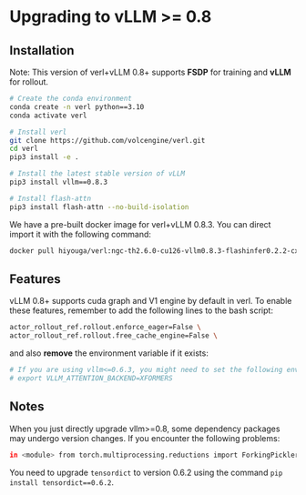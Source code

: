 # Upgrading to vLLM >= 0.8

## Installation

Note: This version of verl+vLLM 0.8+ supports **FSDP** for training and **vLLM** for rollout.

```bash
# Create the conda environment
conda create -n verl python==3.10
conda activate verl

# Install verl
git clone https://github.com/volcengine/verl.git
cd verl
pip3 install -e .

# Install the latest stable version of vLLM
pip3 install vllm==0.8.3

# Install flash-attn
pip3 install flash-attn --no-build-isolation

```

We have a pre-built docker image for verl+vLLM 0.8.3. You can direct import it with the following command:

```bash
docker pull hiyouga/verl:ngc-th2.6.0-cu126-vllm0.8.3-flashinfer0.2.2-cxx11abi0
```

## Features

vLLM 0.8+ supports cuda graph and V1 engine by default in verl. To enable these features, remember to add the following lines to the bash script:

```bash
actor_rollout_ref.rollout.enforce_eager=False \
actor_rollout_ref.rollout.free_cache_engine=False \
```

and also **remove** the environment variable if it exists:

```bash
# If you are using vllm<=0.6.3, you might need to set the following environment variable to avoid bugs:
# export VLLM_ATTENTION_BACKEND=XFORMERS
```

## Notes

When you just directly upgrade vllm>=0.8, some dependency packages may undergo version changes. If you encounter the following problems:

```bash
in <module> from torch.multiprocessing.reductions import ForkingPickler ImportError: cannot import name 'ForkingPickler' from 'torch.multiprocessing.reductions' (/opt/conda/lib/python3.11/site-packages/torch/multiprocessing/reductions.py)
```

You need to upgrade `tensordict` to version 0.6.2 using the command `pip install tensordict==0.6.2`.
